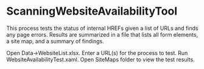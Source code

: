 # ScanningWebsiteAvailabilityTool
This process tests the status of internal HREFs given a list of URLs and finds any page errors. Results are summarized in a file that lists all form elements, a site map, and a summary of findings. 

  Open Data->WebsiteList.xlsx.
  Enter a URL(s) for the process to test.
  Run WebsiteAvailabilityTest.xaml.
  Open SiteMaps folder to view the test results.
